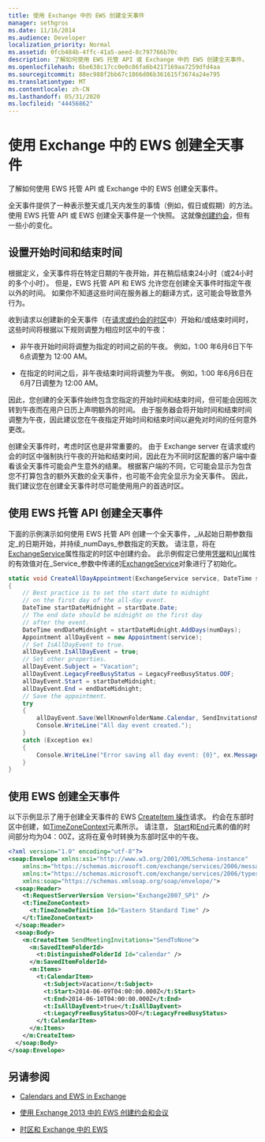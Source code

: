 ```yaml
---
title: 使用 Exchange 中的 EWS 创建全天事件
manager: sethgros
ms.date: 11/16/2014
ms.audience: Developer
localization_priority: Normal
ms.assetid: 0fcb484b-4ffc-41a5-aeed-8c797766b70c
description: 了解如何使用 EWS 托管 API 或 Exchange 中的 EWS 创建全天事件。
ms.openlocfilehash: 6be638c17cc0e0c86fa6b4217169aa7259dfd4aa
ms.sourcegitcommit: 88ec988f2bb67c1866d06b361615f3674a24e795
ms.translationtype: MT
ms.contentlocale: zh-CN
ms.lasthandoff: 05/31/2020
ms.locfileid: "44456862"
---
```

# <a name="create-all-day-events-by-using-ews-in-exchange"></a>使用 Exchange 中的 EWS 创建全天事件

了解如何使用 EWS 托管 API 或 Exchange 中的 EWS 创建全天事件。
  
全天事件提供了一种表示整天或几天内发生的事情（例如，假日或假期）的方法。 使用 EWS 托管 API 或 EWS 创建全天事件是一个快照。 这就像[创建约会](how-to-create-appointments-and-meetings-by-using-ews-in-exchange-2013.md)，但有一些小的变化。
  
## <a name="setting-start-and-end-times"></a>设置开始时间和结束时间

根据定义，全天事件将在特定日期的午夜开始，并在稍后结束24小时（或24小时的多个小时）。 但是，EWS 托管 API 和 EWS 允许您在创建全天事件时指定午夜以外的时间。 如果你不知道这些时间在服务器上的翻译方式，这可能会导致意外行为。
  
收到请求以创建新的全天事件（在[请求或约会的时区](time-zones-and-ews-in-exchange.md)中）开始和/或结束时间时，这些时间将根据以下规则调整为相应时区中的午夜：
  
- 非午夜开始时间将调整为指定的时间之前的午夜。 例如，1:00 年6月6日下午6点调整为 12:00 AM。
    
- 在指定的时间之后，非午夜结束时间将调整为午夜。 例如，1:00 年6月6日在6月7日调整为 12:00 AM。
    
因此，您创建的全天事件始终包含您指定的开始时间和结束时间，但可能会因班次转到午夜而在用户日历上声明额外的时间。 由于服务器会将开始时间和结束时间调整为午夜，因此建议您在午夜指定开始时间和结束时间以避免对时间的任何意外更改。
  
创建全天事件时，考虑时区也是非常重要的。 由于 Exchange server 在请求或约会的时区中强制执行午夜的开始和结束时间，因此在为不同时区配置的客户端中查看该全天事件可能会产生意外的结果。 根据客户端的不同，它可能会显示为包含您不打算包含的额外天数的全天事件，也可能不会完全显示为全天事件。 因此，我们建议您在创建全天事件时尽可能使用用户的首选时区。
  
## <a name="create-an-all-day-event-by-using-the-ews-managed-api"></a>使用 EWS 托管 API 创建全天事件

下面的示例演示如何使用 EWS 托管 API 创建一个全天事件，_从起始日期参数指定_的日期开始，并持续_numDays_参数指定的天数。 请注意，将在[ExchangeService](https://msdn.microsoft.com/library/microsoft.exchange.webservices.data.exchangeservice.timezone%28v=exchg.80%29.aspx)属性指定的时区中创建约会。 此示例假定已使用[凭据](https://msdn.microsoft.com/library/microsoft.exchange.webservices.data.exchangeservicebase.credentials%28v=exchg.80%29.aspx)和[Url](https://msdn.microsoft.com/library/microsoft.exchange.webservices.data.exchangeservice.url%28v=exchg.80%29.aspx)属性的有效值对在_Service_参数中传递的[ExchangeService](https://msdn.microsoft.com/library/microsoft.exchange.webservices.data.exchangeservice%28v=exchg.80%29.aspx)对象进行了初始化。 
  
```cs
static void CreateAllDayAppointment(ExchangeService service, DateTime startDate, int numDays)
{
    // Best practice is to set the start date to midnight
    // on the first day of the all-day event.
    DateTime startDateMidnight = startDate.Date;
    // The end date should be midnight on the first day
    // after the event.
    DateTime endDateMidnight = startDateMidnight.AddDays(numDays);
    Appointment allDayEvent = new Appointment(service);
    // Set IsAllDayEvent to true.
    allDayEvent.IsAllDayEvent = true;
    // Set other properties.
    allDayEvent.Subject = "Vacation";
    allDayEvent.LegacyFreeBusyStatus = LegacyFreeBusyStatus.OOF;
    allDayEvent.Start = startDateMidnight;
    allDayEvent.End = endDateMidnight;
    // Save the appointment.
    try
    {
        allDayEvent.Save(WellKnownFolderName.Calendar, SendInvitationsMode.SendToNone);
        Console.WriteLine("All day event created.");
    }
    catch (Exception ex)
    {
        Console.WriteLine("Error saving all day event: {0}", ex.Message);
    }
}
```

## <a name="create-an-all-day-event-by-using-ews"></a>使用 EWS 创建全天事件

以下示例显示了用于创建全天事件的 EWS [CreateItem 操作](https://msdn.microsoft.com/library/78a52120-f1d0-4ed7-8748-436e554f75b6%28Office.15%29.aspx)请求。 约会在东部时区中创建，如[TimeZoneContext](https://msdn.microsoft.com/library/573c462b-aa1d-4ba0-8852-e3f48b26873b%28Office.15%29.aspx)元素所示。 请注意， [Start](https://msdn.microsoft.com/library/7cfe9979-c893-4f9b-b3a1-8f9e17515a4b%28Office.15%29.aspx)和[End](https://msdn.microsoft.com/library/72329821-32ff-495d-b6e5-fdc011003c2e%28Office.15%29.aspx)元素的值的时间部分均为04：00Z，这将在夏令时转换为东部时区中的午夜。 
  
```XML
<?xml version="1.0" encoding="utf-8"?>
<soap:Envelope xmlns:xsi="http://www.w3.org/2001/XMLSchema-instance" 
    xmlns:m="https://schemas.microsoft.com/exchange/services/2006/messages" 
    xmlns:t="https://schemas.microsoft.com/exchange/services/2006/types" 
    xmlns:soap="https://schemas.xmlsoap.org/soap/envelope/">
  <soap:Header>
    <t:RequestServerVersion Version="Exchange2007_SP1" />
    <t:TimeZoneContext>
      <t:TimeZoneDefinition Id="Eastern Standard Time" />
    </t:TimeZoneContext>
  </soap:Header>
  <soap:Body>
    <m:CreateItem SendMeetingInvitations="SendToNone">
      <m:SavedItemFolderId>
        <t:DistinguishedFolderId Id="calendar" />
      </m:SavedItemFolderId>
      <m:Items>
        <t:CalendarItem>
          <t:Subject>Vacation</t:Subject>
          <t:Start>2014-06-09T04:00:00.000Z</t:Start>
          <t:End>2014-06-10T04:00:00.000Z</t:End>
          <t:IsAllDayEvent>true</t:IsAllDayEvent>
          <t:LegacyFreeBusyStatus>OOF</t:LegacyFreeBusyStatus>
        </t:CalendarItem>
      </m:Items>
    </m:CreateItem>
  </soap:Body>
</soap:Envelope>
```

## <a name="see-also"></a>另请参阅


- [Calendars and EWS in Exchange](calendars-and-ews-in-exchange.md)
    
- [使用 Exchange 2013 中的 EWS 创建约会和会议](how-to-create-appointments-and-meetings-by-using-ews-in-exchange-2013.md)
    
- [时区和 Exchange 中的 EWS](time-zones-and-ews-in-exchange.md)
    

